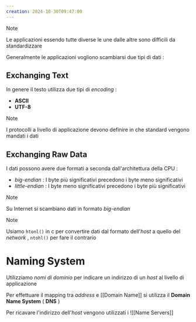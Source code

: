```yaml
---
creation: 2024-10-30T09:47:00
---
```

>[!note] 
>Le applicazioni essendo tutte diverse le une dalle altre sono difficili da standardizzare 

Generalmente le applicazioni vogliono scambiarsi due tipi di dati : 
## Exchanging Text

In genere il testo utilizza due tipi di *encoding* : 
+ **ASCII**
+ **UTF-8**

>[!note] 
I protocolli a livello di applicazione devono definire in che standard vengono mandati i dati 
## Exchanging Raw Data

I dati possono avere due formati a seconda dall'architettura della CPU : 
+ *big-endian* : I byte più significativi precedono i byte meno significativi
+ *little-endian* : I byte meno significativi precedono i byte più significativi

>[!note] 
>Su Internet si scambiano dati in formato *big-endian*

>[!note]
>Usiamo `htonl()` in c per convertire dati dal formato dell'*host* a quello del *network* , `ntohl()` per fare il contrario 
# Naming System

Utilizziamo *nomi di dominio* per indicare un indirizzo di un *host* al livello di applicazione 

Per effettuare il mapping tra *address* e [[Domain Name]] si utilizza il **Domain Name System** ( **DNS** ) 

Per ricavare l'indirizzo dell'*host* vengono utilizzati i ![[Name Servers]]